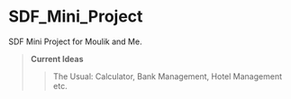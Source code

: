 # SDF_Mini_Project

SDF Mini Project for Moulik and Me.

> **Current Ideas**
>> The Usual: Calculator, Bank Management,
>> Hotel Management etc.